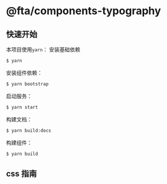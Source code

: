 # @fta/components-typography

## 快速开始

本项目使用`yarn`：
安装基础依赖

```bash
$ yarn
```

安装组件依赖：

```bash
$ yarn bootstrap
```

启动服务：

```bash
$ yarn start
```

构建文档：

```bash
$ yarn build:docs
```

构建组件：

```bash
$ yarn build
```

## css 指南
